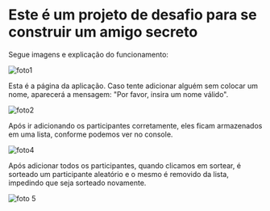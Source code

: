 # Este é um projeto de desafio para se construir um amigo secreto

Segue imagens e explicação do funcionamento:

![foto1](https://github.com/user-attachments/assets/316f725c-74f4-4db7-a0ce-d480e9b01f76)

Esta é a página da aplicação. Caso tente adicionar alguém sem colocar um nome, aparecerá a mensagem: "Por favor, insira um nome válido".

![foto2](https://github.com/user-attachments/assets/abddcd89-5a2f-4838-b541-e597ac9fc052)

Após ir adicionando os participantes corretamente, eles ficam armazenados em uma lista, conforme podemos ver no console.

![foto4](https://github.com/user-attachments/assets/ffc5b8e8-2258-4b4b-833e-649e440caf11)

Após adicionar todos os participantes, quando clicamos em sortear, é sorteado um participante aleatório e o mesmo é removido da lista, impedindo que seja sorteado novamente.

![foto 5](https://github.com/user-attachments/assets/8bd7ca12-083c-4715-b7f4-d9c79ce149a7)
